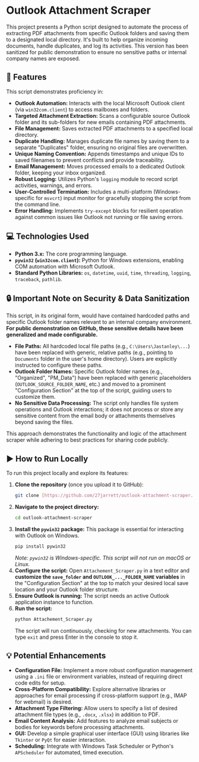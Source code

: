# Outlook Attachment Scraper

This project presents a Python script designed to automate the process of extracting PDF attachments from specific Outlook folders and saving them to a designated local directory. It's built to help organize incoming documents, handle duplicates, and log its activities. This version has been sanitized for public demonstration to ensure no sensitive paths or internal company names are exposed.

## 🚀 Features

This script demonstrates proficiency in:

* **Outlook Automation:** Interacts with the local Microsoft Outlook client (via `win32com.client`) to access mailboxes and folders.
* **Targeted Attachment Extraction:** Scans a configurable source Outlook folder and its sub-folders for new emails containing PDF attachments.
* **File Management:** Saves extracted PDF attachments to a specified local directory.
* **Duplicate Handling:** Manages duplicate file names by saving them to a separate "Duplicates" folder, ensuring no original files are overwritten.
* **Unique Naming Convention:** Appends timestamps and unique IDs to saved filenames to prevent conflicts and provide traceability.
* **Email Management:** Moves processed emails to a dedicated Outlook folder, keeping your inbox organized.
* **Robust Logging:** Utilizes Python's `logging` module to record script activities, warnings, and errors.
* **User-Controlled Termination:** Includes a multi-platform (Windows-specific for `msvcrt`) input monitor for gracefully stopping the script from the command line.
* **Error Handling:** Implements `try-except` blocks for resilient operation against common issues like Outlook not running or file saving errors.

## 💻 Technologies Used

* **Python 3.x:** The core programming language.
* **`pywin32` (`win32com.client`):** Python for Windows extensions, enabling COM automation with Microsoft Outlook.
* **Standard Python Libraries:** `os`, `datetime`, `uuid`, `time`, `threading`, `logging`, `traceback`, `pathlib`.

## 🔒 Important Note on Security & Data Sanitization

This script, in its original form, would have contained hardcoded paths and specific Outlook folder names relevant to an internal company environment. **For public demonstration on GitHub, these sensitive details have been generalized and made configurable.**

* **File Paths:** All hardcoded local file paths (e.g., `C:\Users\Jastanley\...`) have been replaced with generic, relative paths (e.g., pointing to `Documents` folder in the user's home directory). Users are explicitly instructed to configure these paths.
* **Outlook Folder Names:** Specific Outlook folder names (e.g., "Organized", "PM_Data") have been replaced with generic placeholders (`OUTLOOK_SOURCE_FOLDER_NAME`, etc.) and moved to a prominent "Configuration Section" at the top of the script, guiding users to customize them.
* **No Sensitive Data Processing:** The script only handles file system operations and Outlook interactions; it does not process or store any sensitive content from the email body or attachments themselves beyond saving the files.

This approach demonstrates the functionality and logic of the attachment scraper while adhering to best practices for sharing code publicly.

## ▶️ How to Run Locally

To run this project locally and explore its features:

1.  **Clone the repository** (once you upload it to GitHub):
    ```bash
    git clone [https://github.com/27jarrett/outlook-attachment-scraper.git](https://github.com/YourUsername/outlook-attachment-scraper.git)
    ```
2.  **Navigate to the project directory:**
    ```bash
    cd outlook-attachment-scraper
    ```
3.  **Install the `pywin32` package:**
    This package is essential for interacting with Outlook on Windows.
    ```bash
    pip install pywin32
    ```
    *Note: `pywin32` is Windows-specific. This script will not run on macOS or Linux.*
4.  **Configure the script:**
    Open `Attachement_Scraper.py` in a text editor and **customize the `save_folder` and `OUTLOOK_..._FOLDER_NAME` variables** in the "Configuration Section" at the top to match your desired local save location and your Outlook folder structure.
5.  **Ensure Outlook is running:** The script needs an active Outlook application instance to function.
6.  **Run the script:**
    ```bash
    python Attachement_Scraper.py
    ```
    The script will run continuously, checking for new attachments. You can type `exit` and press Enter in the console to stop it.

## 💡 Potential Enhancements

* **Configuration File:** Implement a more robust configuration management using a `.ini` file or environment variables, instead of requiring direct code edits for setup.
* **Cross-Platform Compatibility:** Explore alternative libraries or approaches for email processing if cross-platform support (e.g., IMAP for webmail) is desired.
* **Attachment Type Filtering:** Allow users to specify a list of desired attachment file types (e.g., `.docx`, `.xlsx`) in addition to PDF.
* **Email Content Analysis:** Add features to analyze email subjects or bodies for keywords before processing attachments.
* **GUI:** Develop a simple graphical user interface (GUI) using libraries like `Tkinter` or `PyQt` for easier interaction.
* **Scheduling:** Integrate with Windows Task Scheduler or Python's `APScheduler` for automated, timed execution.
